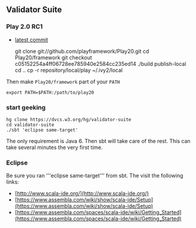 Validator Suite
---------------

### Play 2.0 RC1

* [latest commit](https://github.com/playframework/Play20/commit/c05152254a4ff06728ee785940e2584cc235ed14)

    git clone git://github.com/playframework/Play20.git
    cd Play20/framework
    git checkout c05152254a4ff06728ee785940e2584cc235ed14
    ./build publish-local
    cd ..
    cp -r repository/local/play ~/.ivy2/local

Then make `Play20/framework` part of your `PATH`

    export PATH=$PATH:/path/to/play20

### start geeking

    hg clone https://dvcs.w3.org/hg/validator-suite
    cd validator-suite
    ./sbt 'eclipse same-target'

The only requirement is Java 6. Then sbt will take care of the rest. This can take several minutes the very first time.

### Eclipse

Be sure you ran '''eclipse same-target''' from sbt. The visit the following links:

* [http://www.scala-ide.org/](http://www.scala-ide.org/)
* [https://www.assembla.com/wiki/show/scala-ide/Setup](https://www.assembla.com/wiki/show/scala-ide/Setup)
* [https://www.assembla.com/spaces/scala-ide/wiki/Getting_Started](https://www.assembla.com/spaces/scala-ide/wiki/Getting_Started)

